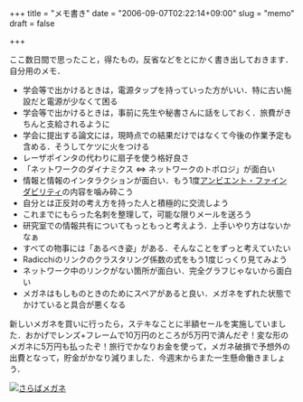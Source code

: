 +++
title = "メモ書き"
date = "2006-09-07T02:22:14+09:00"
slug = "memo"
draft = false

+++

<p>ここ数日間で思ったこと，得たもの，反省などをとにかく書き出しておきます．自分用のメモ．</p>
<ul>
<li>学会等で出かけるときは，電源タップを持っていった方がいい．特に古い施設だと電源が少なくて困る</li>
<li>学会等で出かけるときは，事前に先生や秘書さんに話をしておく．旅費がきちんと支給されるように</li>
<li>学会に提出する論文には，現時点での結果だけではなくて今後の作業予定も含める．そうしてケツに火をつける</li>
<li>レーザポインタの代わりに扇子を使う格好良さ</li>
<li>「ネットワークのダイナミクス ⇔ ネットワークのトポロジ」が面白い</li>
<li>情報と情報のインタラクションが面白い．もう1度<a href="http://www.amazon.co.jp/gp/redirect.html%3FASIN=4873112834%26tag=cameralady-22%26lcode=xm2%26cID=2025%26ccmID=165953%26location=/o/ASIN/4873112834%253FSubscriptionId=0W2M95T4BBVMQ3F671G2" title="View product details at Amazon">アンビエント・ファインダビリティ</a>の内容を噛み砕こう</li>
<li>自分とは正反対の考え方を持った人と積極的に交流しよう</li>
<li>これまでにもらった名刺を整理して，可能な限りメールを送ろう</li>
<li>研究室での情報共有についてもっともっと考えよう．上手いやり方はないかなぁ</li>
<li>すべての物事には「あるべき姿」がある．そんなことをずっと考えていたい</li>
<li>Radicchiのリンクのクラスタリング係数の式をもう1度じっくり見てみよう</li>
<li>ネットワーク中のリンクがない箇所が面白い．完全グラフじゃないから面白い</li>
<li>メガネはもしものときのためにスペアがあると良い．メガネをずれた状態でかけていると具合が悪くなる</li>
</ul>
<p>新しいメガネを買いに行ったら，ステキなことに半額セールを実施していました．おかげでレンズ+フレームで10万円のところが5万円で済んだぞ！変な形のメガネに5万円も払ったぞ！旅行でかなりお金を使って，メガネ破損で予想外の出費となって，貯金がかなり減りました．今週末からまた一生懸命働きましょう．</p>
<p><a href="http://www.flickr.com/photos/june29/233490242/" title="Photo Sharing"><img src="http://static.flickr.com/80/233490242_9649983813.jpg" alt="さらばメガネ" /></a></p>

